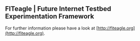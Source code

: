 FITeagle | Future Internet Testbed Experimentation Framework 
-------------------------------------------------------------

For further information please have a look at [http://fiteagle.org](http://fiteagle.org).